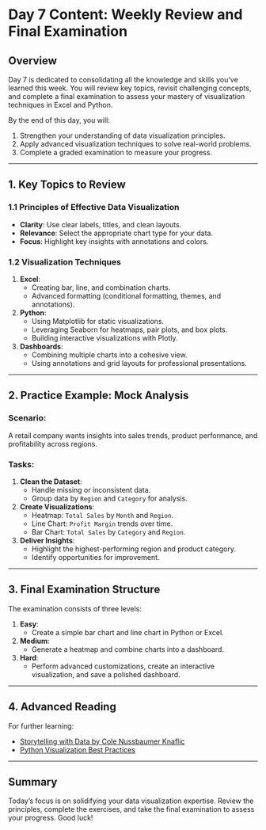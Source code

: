 # Day 7 Content: Weekly Review and Final Examination

## Overview
Day 7 is dedicated to consolidating all the knowledge and skills you’ve learned this week. You will review key topics, revisit challenging concepts, and complete a final examination to assess your mastery of visualization techniques in Excel and Python.

By the end of this day, you will:
1. Strengthen your understanding of data visualization principles.
2. Apply advanced visualization techniques to solve real-world problems.
3. Complete a graded examination to measure your progress.

---

## 1. Key Topics to Review
### 1.1 Principles of Effective Data Visualization
- **Clarity**: Use clear labels, titles, and clean layouts.
- **Relevance**: Select the appropriate chart type for your data.
- **Focus**: Highlight key insights with annotations and colors.

### 1.2 Visualization Techniques
1. **Excel**:
   - Creating bar, line, and combination charts.
   - Advanced formatting (conditional formatting, themes, and annotations).
2. **Python**:
   - Using Matplotlib for static visualizations.
   - Leveraging Seaborn for heatmaps, pair plots, and box plots.
   - Building interactive visualizations with Plotly.
3. **Dashboards**:
   - Combining multiple charts into a cohesive view.
   - Using annotations and grid layouts for professional presentations.

---

## 2. Practice Example: Mock Analysis
### Scenario:
A retail company wants insights into sales trends, product performance, and profitability across regions.

### Tasks:
1. **Clean the Dataset**:
   - Handle missing or inconsistent data.
   - Group data by `Region` and `Category` for analysis.
2. **Create Visualizations**:
   - Heatmap: `Total Sales` by `Month` and `Region`.
   - Line Chart: `Profit Margin` trends over time.
   - Bar Chart: `Total Sales` by `Category` and `Region`.
3. **Deliver Insights**:
   - Highlight the highest-performing region and product category.
   - Identify opportunities for improvement.

---

## 3. Final Examination Structure
The examination consists of three levels:
1. **Easy**:
   - Create a simple bar chart and line chart in Python or Excel.
2. **Medium**:
   - Generate a heatmap and combine charts into a dashboard.
3. **Hard**:
   - Perform advanced customizations, create an interactive visualization, and save a polished dashboard.

---

## 4. Advanced Reading
For further learning:
- [Storytelling with Data by Cole Nussbaumer Knaflic](https://www.storytellingwithdata.com/)
- [Python Visualization Best Practices](https://realpython.com/python-matplotlib-guide/)

---

## Summary
Today’s focus is on solidifying your data visualization expertise. Review the principles, complete the exercises, and take the final examination to assess your progress. Good luck!
